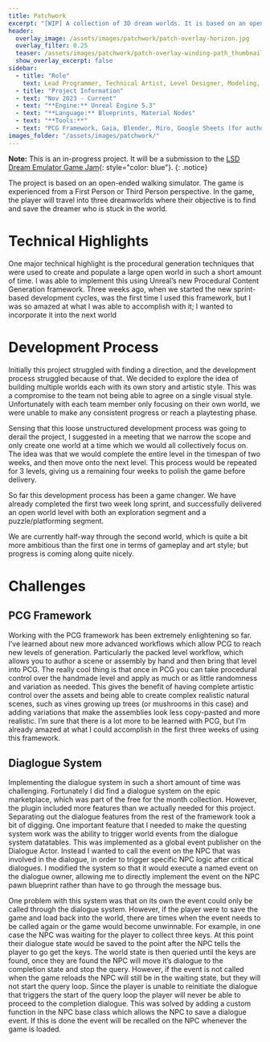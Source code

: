 ```yaml
---
title: Patchwork
excerpt: "[WIP] A collection of 3D dream worlds. It is based on an open-ended walking simulator."
header:
  overlay_image: /assets/images/patchwork/patch-overlay-horizon.jpg
  overlay_filter: 0.25
  teaser: /assets/images/patchwork/patch-overlay-winding-path_thumbnail.png
  show_overlay_excerpt: false
sidebar:   
  - title: "Role"
    text: Lead Programmer, Technical Artist, Level Designer, Modeling, and Project Manager 
  - title: "Project Information"
  - text: "Nov 2023 - Current"
  - text: "**Engine:** Unreal Engine 5.3"
  - text: "**Language:** Blueprints, Material Nodes"
  - text: "**Tools:**"
  - text: "PCG Framework, Gaia, Blender, Miro, Google Sheets (for authoring datatables)"
images_folder: "/assets/images/patchwork/"
---
```


**Note:** This is an in-progress project. It will be a submission to the [LSD Dream Emulator Game Jam]{: style="color: blue"}.
{: .notice}

[LSD Dream Emulator Game Jam]: https://itch.io/jam/lsdjam-2023 "LSD Dream Emulator Game Jam"

The project is based on an open-ended walking simulator. The game is experienced from a First Person or Third Person perspective. In the game, the player will travel into three dreamworlds where their objective is to find and save the dreamer who is stuck in the world.

# Technical Highlights

One major technical highlight is the procedural generation techniques that were used to create and populate a large open world in such a short amount of time. I was able to implement this using Unreal’s new Procedural Content Generation framework. Three weeks ago, when we started the new sprint-based development cycles, was the first time I used this framework, but I was so amazed at what I was able to accomplish with it; I wanted to incorporate it into the next world

# Development Process

Initially this project struggled with finding a direction, and the development process struggled because of that. We decided to explore the idea of building multiple worlds each with its own story and artistic style. This was a compromise to the team not being able to agree on a single visual style. Unfortunately with each team member only focusing on their own world, we were unable to make any consistent progress or reach a playtesting phase. 

Sensing that this loose unstructured development process was going to derail the project, I suggested in a meeting that we narrow the scope and only create one world at a time which we would all collectively focus on. The idea was that we would complete the entire level in the timespan of two weeks, and then move onto the next level. This process would be repeated for 3 levels, giving us a remaining four weeks to polish the game before delivery.

So far this development process has been a game changer. We have already completed the first two week long sprint, and successfully delivered an open world level with both an exploration segment and a puzzle/platforming segment.

We are currently half-way through the second world, which is quite a bit more ambitious than the first one in terms of gameplay and art style; but progress is coming along quite nicely.

# Challenges 

## PCG Framework

Working with the PCG framework has been extremely enlightening so far. I’ve learned about new more advanced workflows which allow PCG to reach new levels of generation. Particularly the packed level workflow, which allows you to author a scene or assembly by hand and then bring that level into PCG. The really cool thing is that once in PCG you can take procedural control over the handmade level and apply as much or as little randomness and variation as needed. This gives the benefit of having complete artistic control over the assets and being able to create complex realistic natural scenes, such as vines growing up trees (or mushrooms in this case) and adding variations that make the assemblies look less copy-pasted and more realistic. I’m sure that there is a lot more to be learned with PCG, but I’m already amazed at what I could accomplish in the first three weeks of using this framework.

## Diaglogue System

Implementing the dialogue system in such a short amount of time was challenging. Fortunately I did find a dialogue system on the epic marketplace, which was part of the free for the month collection. However, the plugin included more features than we actually needed for this project. Separating out the dialogue features from the rest of the framework took a bit of digging. One important feature that I needed to make the questing system work was the ability to trigger world events from the dialogue system datatables. This was implemented as a global event publisher on the Dialogue Actor. Instead I wanted to call the event on the NPC that was involved in the dialogue, in order to trigger specific NPC logic after critical dialogues. I modified the system so that it would execute a named event on the dialogue owner, allowing me to directly implement the event on the NPC pawn blueprint rather than have to go through the message bus. 

One problem with this system was that on its own the event could only be called through the dialogue system. However, if the player were to save the game and load back into the world, there are times when the event needs to be called again or the game would become unwinnable. For example, in one case the NPC was waiting for the player to collect three keys. At this point their dialogue state would be saved to the point after the NPC tells the player to go get the keys. The world state is then queried until the keys are found, once they are found the NPC will move it’s dialogue to the completion state and stop the query. However, if the event is not called when the game reloads the NPC will still be in the waiting state, but they will not start the query loop. Since the player is unable to reinitiate the dialogue that triggers the start of the query loop the player will never be able to proceed to the completion dialogue. This was solved by adding a custom function in the NPC base class which allows the NPC to save a dialogue event. If this is done the event will be recalled on the NPC whenever the game is loaded.

